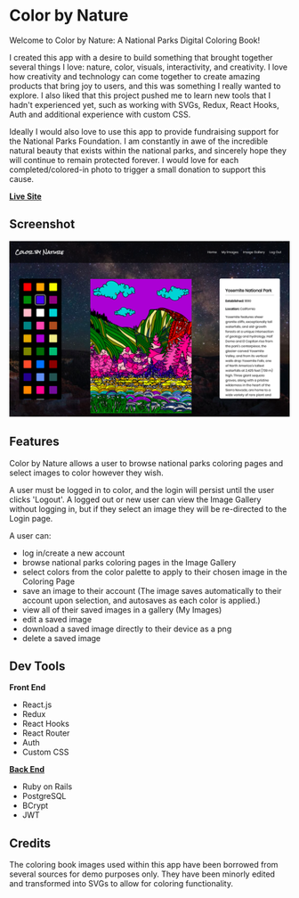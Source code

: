 # Color by Nature

Welcome to Color by Nature: A National Parks Digital Coloring Book!

I created this app with a desire to build something that brought together several things I love: nature, color, visuals, interactivity, and creativity. I love how creativity and technology can come together to create amazing products that bring joy to users, and this was something I really wanted to explore. I also liked that this project pushed me to learn new tools that I hadn't experienced yet, such as working with SVGs, Redux, React Hooks, Auth and additional experience with custom CSS. 

Ideally I would also love to use this app to provide fundraising support for the National Parks Foundation. I am constantly in awe of the incredible natural beauty that exists within the national parks, and sincerely hope they will continue to remain protected forever. I would love for each completed/colored-in photo to trigger a small donation to support this cause.

[**Live Site**](https://color-by-nature.herokuapp.com/)
 
 
## Screenshot
![Screenshot](public/readme-screenshot.png)


## Features

Color by Nature allows a user to browse national parks coloring pages and select images to color however they wish. 

A user must be logged in to color, and the login will persist until the user clicks 'Logout'. A logged out or new user can view the Image Gallery without logging in, but if they select an image they will be re-directed to the Login page.

A user can:

* log in/create a new account
* browse national parks coloring pages in the Image Gallery
* select colors from the color palette to apply to their chosen image in the Coloring Page
* save an image to their account (The image saves automatically to their account upon selection, and autosaves as each color is applied.)
* view all of their saved images in a gallery (My Images)
* edit a saved image
* download a saved image directly to their device as a png
* delete a saved image


## Dev Tools

**Front End**

* React.js
* Redux
* React Hooks
* React Router
* Auth
* Custom CSS


[**Back End**](https://github.com/hylobates-lar/coloring_book_backend)

* Ruby on Rails
* PostgreSQL
* BCrypt
* JWT


## Credits

The coloring book images used within this app have been borrowed from several sources for demo purposes only. They have been minorly edited and transformed into SVGs to allow for coloring functionality.

